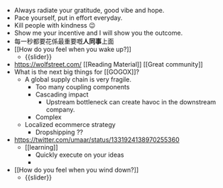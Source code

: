- Always radiate your gratitude, good vibe and hope.
- Pace yourself, put in effort everyday.
- Kill people with kindness 😉
- Show me your incentive and I will show you the outcome.
- 每一秒都要花係最重要嘅**人同事**上面
- [[How do you feel when you wake up?]]
    - {{slider}}
- https://wolfstreet.com/ [[Reading Material]] [[Great community]]
- What is the next big things for [[GOGOX]]?
    - A global supply chain is very fragile.
        - Too many coupling components
        - Cascading impact
            - Upstream bottleneck can create havoc in the downstream company. 
        - Complex 
    - Localized ecommerce strategy
        - Dropshipping ??
- https://twitter.com/umaar/status/1331924138970255360
    - [[learning]]
        - Quickly execute on your ideas
        - 
- [[How do you feel when you wind down?]]
    - {{slider}}
